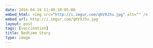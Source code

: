 ```yaml
---
date: 2016-04-19 11:40:10-05:00
embed_html: <img src="http://i.imgur.com/qKV9J5u.jpg" alt="" />
embed_url: http://i.imgur.com/qKV9J5u.jpg
layout: post
tags: [vaccination]
title: Bedtime Story
type: image
---
```

<img src="http://i.imgur.com/qKV9J5u.jpg" alt="" />

